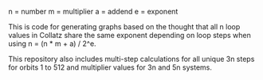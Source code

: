n = number
m = multiplier
a = addend
e = exponent

This is code for generating graphs based on the thought that all n loop values in Collatz share the same exponent depending on loop steps when using n = (n * m + a) / 2^e. 

This repository also includes multi-step calculations for all unique 3n steps for orbits 1 to 512 and multiplier values for 3n and 5n systems.
